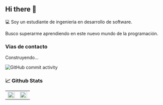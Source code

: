 ## Hi there 👋

:computer: Soy un estudiante de ingenieria en desarrollo de software.

Busco superarme aprendiendo en este nuevo mundo de la programación.

### Vias de contacto

Construyendo...

![GitHub commit activity](https://img.shields.io/github/commit-activity/m/herbecanto/herbecanto)

<h3>📈 Github Stats</h3>
<table><tr><td valign="top" width="50%">

<img src="https://github-readme-stats.vercel.app/api?username=crontreras1&show_icons=true&count_private=true&hide_border=true" align="left" style="width: 97%" />

</td><td valign="top" width="50%">

<img src="https://github-readme-stats.vercel.app/api/top-langs/?username=crontreras1&hide_border=true&layout=compact" align="left" style="width: 97%" />

</td></tr></table>  